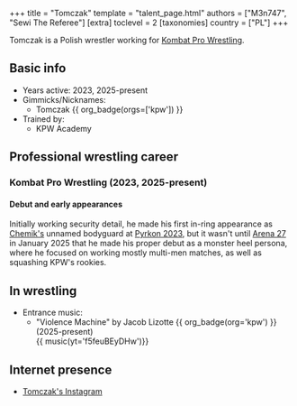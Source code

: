 +++
title = "Tomczak"
template = "talent_page.html"
authors = ["M3n747", "Sewi The Referee"]
[extra]
toclevel = 2
[taxonomies]
country = ["PL"]
+++

Tomczak is a Polish wrestler working for [Kombat Pro Wrestling](@/o/kpw.md). 

## Basic info

* Years active: 2023, 2025-present
* Gimmicks/Nicknames:
  - Tomczak {{ org_badge(orgs=['kpw']) }}
* Trained by:
  - KPW Academy

## Professional wrestling career

### Kombat Pro Wrestling (2023, 2025-present)

#### Debut and early appearances

Initially working security detail, he made his first in-ring appearance as [Chemik's](@/w/chemik.md) unnamed bodyguard at [Pyrkon 2023](@/e/kpw/2023-06-17-kpw-pyrkon-2023.md), but it wasn't until [Arena 27](@/e/kpw/2025-01-24-kpw-arena-27.md) in January 2025 that he made his proper debut as a monster heel persona, where he focused on working mostly multi-men matches, as well as squashing KPW's rookies. 

## In wrestling

* Entrance music:
  - "Violence Machine" by Jacob Lizotte
    {{ org_badge(org='kpw') }} (2025-present) <br>
    {{ music(yt='f5feuBEyDHw')}}

## Internet presence

* [Tomczak's Instagram](https://www.instagram.com/tomczakwrestler)
